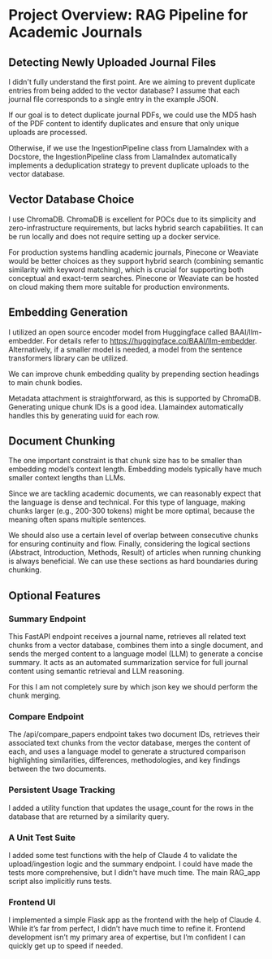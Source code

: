 # Project Overview: RAG Pipeline for Academic Journals

## Detecting Newly Uploaded Journal Files

I didn't fully understand the first point. Are we aiming to prevent duplicate entries from being added to the vector database? I assume that each journal file corresponds to a single entry in the example JSON.

If our goal is to detect duplicate journal PDFs, we could use the MD5 hash of the PDF content to identify duplicates and ensure that only unique uploads are processed.

Otherwise, if we use the IngestionPipeline class from LlamaIndex with a Docstore, the IngestionPipeline class from LlamaIndex automatically implements a deduplication strategy to prevent duplicate uploads to the vector database.

## Vector Database Choice

I use ChromaDB. ChromaDB is excellent for POCs due to its simplicity and zero-infrastructure requirements, but lacks hybrid search capabilities. It can be run locally and does not require setting up a docker service.

For production systems handling academic journals, Pinecone or Weaviate would be better choices as they support hybrid search (combining semantic similarity with keyword matching), which is crucial for supporting both conceptual and exact-term searches. Pinecone or Weaviate can be hosted on cloud making them more suitable for production environments.

## Embedding Generation

I utilized an open source encoder model from Huggingface called BAAI/llm-embedder. For details refer to https://huggingface.co/BAAI/llm-embedder. Alternatively, if a smaller model is needed, a model from the sentence transformers library can be utilized.

We can improve chunk embedding quality by prepending section headings to main chunk bodies.

Metadata attachment is straightforward, as this is supported by ChromaDB. Generating unique chunk IDs is a good idea. Llamaindex automatically handles this by generating uuid for each row.

## Document Chunking

The one important constraint is that chunk size has to be smaller than embedding model’s context length. Embedding models typically have much smaller context lengths than LLMs.

Since we are tackling academic documents, we can reasonably expect that the language is dense and technical. For this type of language, making chunks larger (e.g., 200-300 tokens) might be more optimal, because the meaning often spans multiple sentences.

We should also use a certain level of overlap between consecutive chunks for ensuring continuity and flow. Finally, considering the logical sections (Abstract, Introduction, Methods, Result) of articles when running chunking is always beneficial. We can use these sections as hard boundaries during chunking.

## Optional Features

### Summary Endpoint

This FastAPI endpoint receives a journal name, retrieves all related text chunks from a vector database, combines them into a single document, and sends the merged content to a language model (LLM) to generate a concise summary. It acts as an automated summarization service for full journal content using semantic retrieval and LLM reasoning.

For this I am not completely sure by which json key we should perform the chunk merging.

### Compare Endpoint

The /api/compare_papers endpoint takes two document IDs, retrieves their associated text chunks from the vector database, merges the content of each, and uses a language model to generate a structured comparison highlighting similarities, differences, methodologies, and key findings between the two documents.

### Persistent Usage Tracking

I added a utility function that updates the usage_count for the rows in the database that are returned by a similarity query.

### A Unit Test Suite

I added some test functions with the help of Claude 4 to validate the upload/ingestion logic and the summary endpoint. I could have made the tests more comprehensive, but I didn't have much time. The main RAG_app script also implicitly runs tests.

### Frontend UI

I implemented a simple Flask app as the frontend with the help of Claude 4. While it’s far from perfect, I didn’t have much time to refine it. Frontend development isn’t my primary area of expertise, but I’m confident I can quickly get up to speed if needed.
